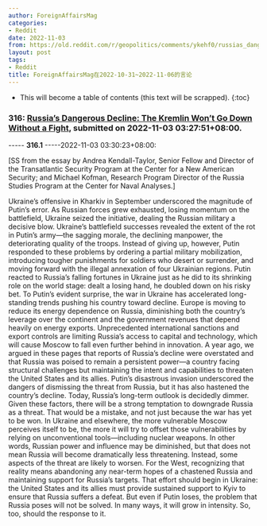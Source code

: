 ```yaml
---
author: ForeignAffairsMag
categories:
- Reddit
date: 2022-11-03
from: https://old.reddit.com/r/geopolitics/comments/ykehf0/russias_dangerous_decline_the_kremlin_wont_go/
layout: post
tags:
- Reddit
title: ForeignAffairsMag在2022-10-31~2022-11-06的言论
---
```


* This will become a table of contents (this text will be scrapped).
{:toc}

### 316: [Russia’s Dangerous Decline: The Kremlin Won’t Go Down Without a Fight](https://old.reddit.com/r/geopolitics/comments/ykehf0/russias_dangerous_decline_the_kremlin_wont_go/), submitted on 2022-11-03 03:27:51+08:00.

----- __316.1__ -----2022-11-03 03:30:23+08:00:

\[SS from the essay by Andrea Kendall-Taylor, Senior Fellow and Director of the Transatlantic Security Program at the Center for a New American Security; and Michael Kofman, Research Program Director of the Russia Studies Program at the Center for Naval Analyses.\]

Ukraine’s offensive in Kharkiv in September underscored the magnitude of Putin’s error. As Russian forces grew exhausted, losing momentum on the battlefield, Ukraine seized the initiative, dealing the Russian military a decisive blow. Ukraine’s battlefield successes revealed the extent of the rot in Putin’s army—the sagging morale, the declining manpower, the deteriorating quality of the troops. Instead of giving up, however, Putin responded to these problems by ordering a partial military mobilization, introducing tougher punishments for soldiers who desert or surrender, and moving forward with the illegal annexation of four Ukrainian regions. Putin reacted to Russia’s falling fortunes in Ukraine just as he did to its shrinking role on the world stage: dealt a losing hand, he doubled down on his risky bet. To Putin’s evident surprise, the war in Ukraine has accelerated long-standing trends pushing his country toward decline. Europe is moving to reduce its energy dependence on Russia, diminishing both the country’s leverage over the continent and the government revenues that depend heavily on energy exports. Unprecedented international sanctions and export controls are limiting Russia’s access to capital and technology, which will cause Moscow to fall even further behind in innovation. A year ago, we argued in these pages that reports of Russia’s decline were overstated and that Russia was poised to remain a persistent power—a country facing structural challenges but maintaining the intent and capabilities to threaten the United States and its allies. Putin’s disastrous invasion underscored the dangers of dismissing the threat from Russia, but it has also hastened the country’s decline. Today, Russia’s long-term outlook is decidedly dimmer.  
Given these factors, there will be a strong temptation to downgrade Russia as a threat. That would be a mistake, and not just because the war has yet to be won. In Ukraine and elsewhere, the more vulnerable Moscow perceives itself to be, the more it will try to offset those vulnerabilities by relying on unconventional tools—including nuclear weapons. In other words, Russian power and influence may be diminished, but that does not mean Russia will become dramatically less threatening. Instead, some aspects of the threat are likely to worsen. For the West, recognizing that reality means abandoning any near-term hopes of a chastened Russia and maintaining support for Russia’s targets. That effort should begin in Ukraine: the United States and its allies must provide sustained support to Kyiv to ensure that Russia suffers a defeat. But even if Putin loses, the problem that Russia poses will not be solved. In many ways, it will grow in intensity. So, too, should the response to it.

